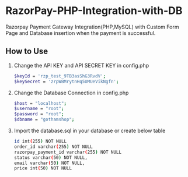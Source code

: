 # RazorPay-PHP-Integration-with-DB
Razorpay Payment Gateway Integration(PHP,MySQL) with Custom Form Page and Database insertion when the payment is successful.

## How to Use

1. Change the API KEY and API SECRET KEY in config.php

   ```sh
   $keyId = 'rzp_test_9TB3asShG3RvdV';
   $keySecret = 'zrpWBMrytnHq5UMUeVikNgfn';
   ```
2. Change the Database Connection in config.php
   ```sh
   $host = "localhost";
   $username = "root";
   $password = "root";
   $dbname = "gothamshop";
   ```
3. Import the database.sql in your database or create below table
   ```sh
   id int(255) NOT NULL
   order_id varchar(255) NOT NULL
   razorpay_payment_id varchar(255) NOT NULL
   status varchar(50) NOT NULL,
   email varchar(50) NOT NULL,
   price int(50) NOT NULL
   ```

